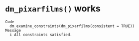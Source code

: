 # `dm_pixarfilms()` works

    Code
      dm_examine_constraints(dm_pixarfilms(consistent = TRUE))
    Message
      i All constraints satisfied.

